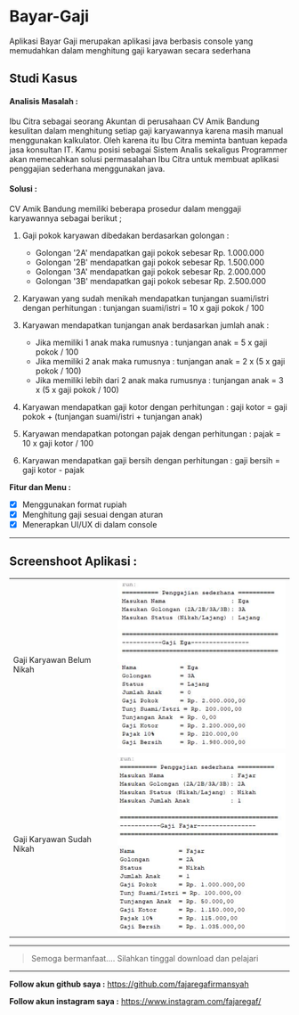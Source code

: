 # Bayar-Gaji
Aplikasi Bayar Gaji merupakan aplikasi java berbasis console yang memudahkan dalam menghitung gaji karyawan secara sederhana

## Studi Kasus 
#### Analisis Masalah :
Ibu Citra sebagai seorang Akuntan di perusahaan CV Amik Bandung kesulitan dalam menghitung setiap gaji karyawannya karena masih manual menggunakan kalkulator. Oleh karena itu Ibu Citra meminta bantuan kepada jasa konsultan IT. Kamu posisi sebagai Sistem Analis sekaligus Programmer akan memecahkan solusi permasalahan Ibu Citra untuk membuat aplikasi penggajian sederhana menggunakan java.

#### Solusi :
CV Amik Bandung memiliki beberapa prosedur dalam menggaji karyawannya sebagai berikut ;
1. Gaji pokok karyawan dibedakan berdasarkan golongan :
   - Golongan '2A' mendapatkan gaji pokok sebesar Rp. 1.000.000
   - Golongan '2B' mendapatkan gaji pokok sebesar Rp. 1.500.000
   - Golongan '3A' mendapatkan gaji pokok sebesar Rp. 2.000.000
   - Golongan '3B' mendapatkan gaji pokok sebesar Rp. 2.500.000

2. Karyawan yang sudah menikah mendapatkan tunjangan suami/istri dengan perhitungan :
   tunjangan suami/istri = 10 x gaji pokok / 100

3. Karyawan mendapatkan tunjangan anak berdasarkan jumlah anak :
   - Jika memiliki 1 anak maka rumusnya : tunjangan anak = 5 x gaji pokok / 100
   - Jika memiliki 2 anak maka rumusnya : tunjangan anak = 2 x (5 x gaji pokok / 100)
   - Jika memiliki lebih dari 2 anak maka rumusnya : tunjangan anak = 3 x (5 x gaji pokok / 100)

4. Karyawan mendapatkan gaji kotor dengan perhitungan : gaji kotor = gaji pokok + (tunjangan suami/istri + tunjangan anak)

5. Karyawan mendapatkan potongan pajak dengan perhitungan : pajak = 10 x gaji kotor / 100

6. Karyawan mendapatkan gaji bersih dengan perhitungan : gaji bersih = gaji kotor - pajak

**Fitur dan Menu :**

- [x] Menggunakan format rupiah
- [x] Menghitung gaji sesuai dengan aturan
- [x] Menerapkan UI/UX di dalam console

---
**Screenshoot Aplikasi :**
---
|  |  | 
| ----- | --- | 
| Gaji Karyawan Belum Nikah   | ![Gambar aplikasi](https://github.com/fajaregafirmansyah/Bayar-Gaji/blob/master/Screenshot/Gajilajang.JPG)  | 
| Gaji Karyawan Sudah Nikah   | ![Gambar aplikasi](https://github.com/fajaregafirmansyah/Bayar-Gaji/blob/master/Screenshot/Gajinikah.JPG)  | 

---
> Semoga bermanfaat.... Silahkan tinggal download dan pelajari
---


**Follow akun github saya :**
https://github.com/fajaregafirmansyah

**Follow akun instagram saya :**
https://www.instagram.com/fajaregaf/


